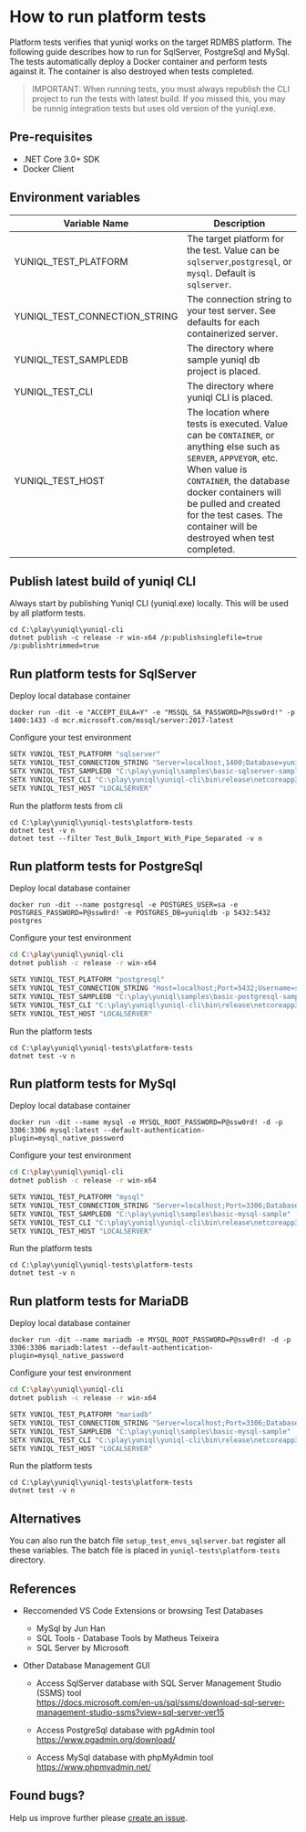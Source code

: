 ﻿# How to run platform tests

Platform tests verifies that yuniql works on the target RDMBS platform. The following guide describes how to run for SqlServer, PostgreSql and MySql.
The tests automatically deploy a Docker container and perform tests against it. The container is also destroyed when tests completed. 

>IMPORTANT: When running tests, you must always republish the CLI project to run the tests with latest build. If you missed this, you may be runnig integration tests but uses old version of the yuniql.exe.

## Pre-requisites

* .NET Core 3.0+ SDK
* Docker Client

## Environment variables

|Variable Name|Description|
|---|---|
|YUNIQL_TEST_PLATFORM|The target platform for the test. Value can be `sqlserver`,`postgresql`, or `mysql`. Default is `sqlserver`.|
|YUNIQL_TEST_CONNECTION_STRING|The connection string to your test server. See defaults for each containerized server.|
|YUNIQL_TEST_SAMPLEDB|The directory where sample yuniql db project is placed.|
|YUNIQL_TEST_CLI|The directory where yuniql CLI is placed.|
|YUNIQL_TEST_HOST|The location where tests is executed. Value can be `CONTAINER`, or anything else such as `SERVER`, `APPVEYOR`, etc. When value is `CONTAINER`, the database docker containers will be pulled and created for the test cases. The container will be destroyed when test completed.|

## Publish latest build of yuniql CLI

Always start by publishing Yuniql CLI (yuniql.exe) locally. This will be used by all platform tests.

```console
cd C:\play\yuniql\yuniql-cli
dotnet publish -c release -r win-x64 /p:publishsinglefile=true /p:publishtrimmed=true
```

## Run platform tests for SqlServer

Deploy local database container

```console
docker run -dit -e "ACCEPT_EULA=Y" -e "MSSQL_SA_PASSWORD=P@ssw0rd!" -p 1400:1433 -d mcr.microsoft.com/mssql/server:2017-latest
```

Configure your test environment

```bash
SETX YUNIQL_TEST_PLATFORM "sqlserver"
SETX YUNIQL_TEST_CONNECTION_STRING "Server=localhost,1400;Database=yuniqldb;User Id=SA;Password=P@ssw0rd!"
SETX YUNIQL_TEST_SAMPLEDB "C:\play\yuniql\samples\basic-sqlserver-sample"
SETX YUNIQL_TEST_CLI "C:\play\yuniql\yuniql-cli\bin\release\netcoreapp3.0\win-x64\publish"
SETX YUNIQL_TEST_HOST "LOCALSERVER"
```

Run the platform tests from cli
	
```console
cd C:\play\yuniql\yuniql-tests\platform-tests
dotnet test -v n
dotnet test --filter Test_Bulk_Import_With_Pipe_Separated -v n
```

## Run platform tests for PostgreSql

Deploy local database container

```console
docker run -dit --name postgresql -e POSTGRES_USER=sa -e POSTGRES_PASSWORD=P@ssw0rd! -e POSTGRES_DB=yuniqldb -p 5432:5432 postgres
```

Configure your test environment

```bash
cd C:\play\yuniql\yuniql-cli
dotnet publish -c release -r win-x64

SETX YUNIQL_TEST_PLATFORM "postgresql"
SETX YUNIQL_TEST_CONNECTION_STRING "Host=localhost;Port=5432;Username=sa;Password=P@ssw0rd!;Database=yuniqldb"
SETX YUNIQL_TEST_SAMPLEDB "C:\play\yuniql\samples\basic-postgresql-sample"
SETX YUNIQL_TEST_CLI "C:\play\yuniql\yuniql-cli\bin\release\netcoreapp3.0\win-x64\publish"
SETX YUNIQL_TEST_HOST "LOCALSERVER"
```

Run the platform tests
	
```console
cd C:\play\yuniql\yuniql-tests\platform-tests
dotnet test -v n
```

## Run platform tests for MySql

Deploy local database container

```console
docker run -dit --name mysql -e MYSQL_ROOT_PASSWORD=P@ssw0rd! -d -p 3306:3306 mysql:latest --default-authentication-plugin=mysql_native_password
```

Configure your test environment

```bash
cd C:\play\yuniql\yuniql-cli
dotnet publish -c release -r win-x64

SETX YUNIQL_TEST_PLATFORM "mysql"
SETX YUNIQL_TEST_CONNECTION_STRING "Server=localhost;Port=3306;Database=yuniqldb;Uid=root;Pwd=P@ssw0rd!;"
SETX YUNIQL_TEST_SAMPLEDB "C:\play\yuniql\samples\basic-mysql-sample"
SETX YUNIQL_TEST_CLI "C:\play\yuniql\yuniql-cli\bin\release\netcoreapp3.0\win-x64\publish"
SETX YUNIQL_TEST_HOST "LOCALSERVER"
```

Run the platform tests
	
```console
cd C:\play\yuniql\yuniql-tests\platform-tests
dotnet test -v n
```

## Run platform tests for MariaDB

Deploy local database container

```console
docker run -dit --name mariadb -e MYSQL_ROOT_PASSWORD=P@ssw0rd! -d -p 3306:3306 mariadb:latest --default-authentication-plugin=mysql_native_password
```

Configure your test environment

```bash
cd C:\play\yuniql\yuniql-cli
dotnet publish -c release -r win-x64

SETX YUNIQL_TEST_PLATFORM "mariadb"
SETX YUNIQL_TEST_CONNECTION_STRING "Server=localhost;Port=3306;Database=yuniqldb;Uid=root;Pwd=P@ssw0rd!;"
SETX YUNIQL_TEST_SAMPLEDB "C:\play\yuniql\samples\basic-mysql-sample"
SETX YUNIQL_TEST_CLI "C:\play\yuniql\yuniql-cli\bin\release\netcoreapp3.0\win-x64\publish"
SETX YUNIQL_TEST_HOST "LOCALSERVER"
```

Run the platform tests
	
```console
cd C:\play\yuniql\yuniql-tests\platform-tests
dotnet test -v n
```

## Alternatives

You can also run the batch file `setup_test_envs_sqlserver.bat` register all these variables.
The batch file is placed in `yuniql-tests\platform-tests` directory.

## References
- Reccomended VS Code Extensions or browsing Test Databases
	- MySql by Jun Han
	- SQL Tools - Database Tools by Matheus Teixeira
	- SQL Server by Microsoft

- Other Database Management GUI
	- Access SqlServer database with SQL Server Management Studio (SSMS) tool<br>
	https://docs.microsoft.com/en-us/sql/ssms/download-sql-server-management-studio-ssms?view=sql-server-ver15

	- Access PostgreSql database with pgAdmin tool<br>
	https://www.pgadmin.org/download/

	- Access MySql database with phpMyAdmin tool<br>
	https://www.phpmyadmin.net/

## Found bugs?
Help us improve further please [create an issue](https://github.com/rdagumampan/yuniql/issues/new).